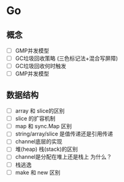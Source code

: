 # Go

## 概念
- [ ] GMP并发模型
- [ ] GC垃圾回收策略 (三色标记法+混合写屏障)
- [ ] GC垃圾回收何时触发
- [ ] GMP并发模型

## 数据结构
- [ ] array 和 slice的区别
- [ ] slice 的扩容机制
- [ ] map 和 sync.Map 区别
- [ ] string/array/slice 是值传递还是引用传递
- [ ] channel底层的实现
- [ ] 堆(heap) 栈(stack)的区别
- [ ] channel是分配在堆上还是栈上 为什么？
- [ ] 栈逃逸
- [ ] make 和 new 区别